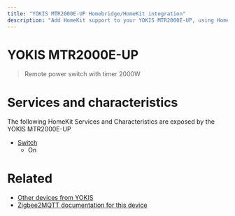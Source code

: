 ```yaml
---
title: "YOKIS MTR2000E-UP Homebridge/HomeKit integration"
description: "Add HomeKit support to your YOKIS MTR2000E-UP, using Homebridge, Zigbee2MQTT and homebridge-z2m."
---
```

<!---
This file has been GENERATED using src/docgen/docgen.ts
DO NOT EDIT THIS FILE MANUALLY!
-->
# YOKIS MTR2000E-UP
> Remote power switch with timer 2000W


# Services and characteristics
The following HomeKit Services and Characteristics are exposed by
the YOKIS MTR2000E-UP

* [Switch](../../switch.md)
  * On


# Related
* [Other devices from YOKIS](../index.md#yokis)
* [Zigbee2MQTT documentation for this device](https://www.zigbee2mqtt.io/devices/MTR2000E-UP.html)